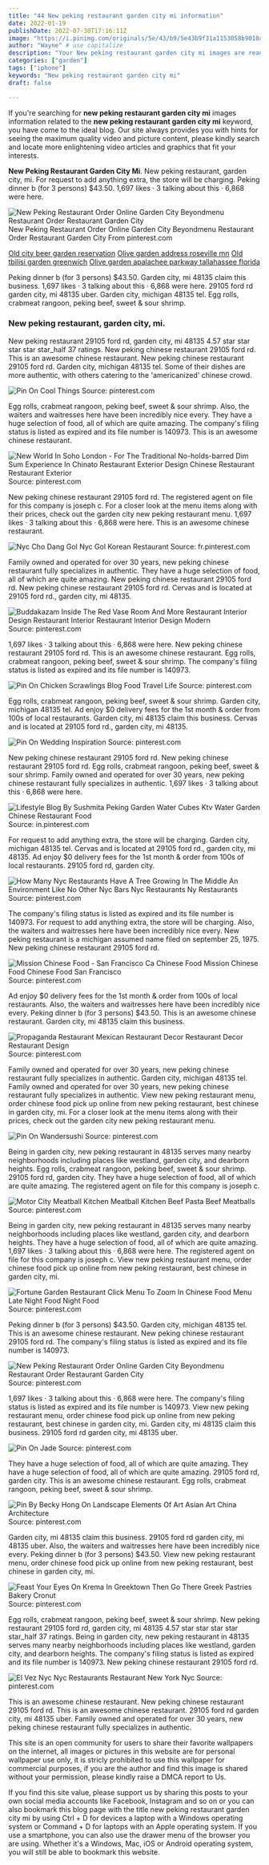 ```yaml
---
title: "44 New peking restaurant garden city mi information"
date: 2022-01-19
publishDate: 2022-07-30T17:16:11Z
image: "https://i.pinimg.com/originals/5e/43/b9/5e43b9f31a1153058b9010aaf3cdeaec.jpg"
author: "Wayne" # use capitalize
description: "Your New peking restaurant garden city mi images are ready. New peking restaurant garden city mi are a topic that is being searched for and liked by netizens now. You can Get the New peking restaurant garden city mi files here. Get all free photos and vectors."
categories: ["garden"]
tags: ["iphone"]
keywords: "New peking restaurant garden city mi"
draft: false

---
```


If you're searching for **new peking restaurant garden city mi** images information related to the **new peking restaurant garden city mi** keyword, you have come to the ideal  blog.  Our site always  provides you with  hints  for seeing  the maximum  quality video and picture  content, please kindly search and locate more enlightening video articles and graphics  that fit your interests.

**New Peking Restaurant Garden City Mi**. New peking restaurant, garden city, mi. For request to add anything extra, the store will be charging. Peking dinner b (for 3 persons) $43.50. 1,697 likes · 3 talking about this · 6,868 were here.

![New Peking Restaurant Order Online Garden City Beyondmenu Restaurant Order Restaurant Garden City](https://i.pinimg.com/736x/57/c1/20/57c12064f54ccd3343fdcc77e8595851.jpg "New Peking Restaurant Order Online Garden City Beyondmenu Restaurant Order Restaurant Garden City")
New Peking Restaurant Order Online Garden City Beyondmenu Restaurant Order Restaurant Garden City From pinterest.com

[Old city beer garden reservation](/old-city-beer-garden-reservation/)
[Olive garden address roseville mn](/olive-garden-address-roseville-mn/)
[Old tbilisi garden greenwich](/old-tbilisi-garden-greenwich/)
[Olive garden apalachee parkway tallahassee florida](/olive-garden-apalachee-parkway-tallahassee-florida/)

Peking dinner b (for 3 persons) $43.50. Garden city, mi 48135 claim this business. 1,697 likes · 3 talking about this · 6,868 were here. 29105 ford rd garden city, mi 48135 uber. Garden city, michigan 48135 tel. Egg rolls, crabmeat rangoon, peking beef, sweet &amp; sour shrimp.

### New peking restaurant, garden city, mi.

New peking restaurant 29105 ford rd, garden city, mi 48135 4.57 star star star star star_half 37 ratings. New peking chinese restaurant 29105 ford rd. This is an awesome chinese restaurant. New peking chinese restaurant 29105 ford rd. Garden city, michigan 48135 tel. Some of their dishes are more authentic, with others catering to the &#039;americanized&#039; chinese crowd.


![Pin On Cool Things](https://i.pinimg.com/736x/bf/54/81/bf54819d4aa6ed6ec27ff80cf7b08197--blown-glass-chandelier-bar-design.jpg "Pin On Cool Things")
Source: pinterest.com

Egg rolls, crabmeat rangoon, peking beef, sweet &amp; sour shrimp. Also, the waiters and waitresses here have been incredibly nice every. They have a huge selection of food, all of which are quite amazing. The company&#039;s filing status is listed as expired and its file number is 140973. This is an awesome chinese restaurant.

![New World In Soho London - For The Traditional No-holds-barred Dim Sum Experience In Chinato Restaurant Exterior Design Chinese Restaurant Restaurant Exterior](https://i.pinimg.com/564x/48/51/eb/4851ebaea9ee5e8817f1c82ae0c94ae0--restaurant-exterior-chinese-restaurant.jpg "New World In Soho London - For The Traditional No-holds-barred Dim Sum Experience In Chinato Restaurant Exterior Design Chinese Restaurant Restaurant Exterior")
Source: pinterest.com

New peking chinese restaurant 29105 ford rd. The registered agent on file for this company is joseph c. For a closer look at the menu items along with their prices, check out the garden city new peking restaurant menu. 1,697 likes · 3 talking about this · 6,868 were here. This is an awesome chinese restaurant.

![Nyc Cho Dang Gol Nyc Gol Korean Restaurant](https://i.pinimg.com/originals/ad/96/e7/ad96e78deed62a584ad309effa002efa.jpg "Nyc Cho Dang Gol Nyc Gol Korean Restaurant")
Source: fr.pinterest.com

Family owned and operated for over 30 years, new peking chinese restaurant fully specializes in authentic. They have a huge selection of food, all of which are quite amazing. New peking chinese restaurant 29105 ford rd. New peking chinese restaurant 29105 ford rd. Cervas and is located at 29105 ford rd., garden city, mi 48135.

![Buddakazam Inside The Red Vase Room And More Restaurant Interior Design Restaurant Interior Restaurant Interior Design Modern](https://i.pinimg.com/originals/37/2c/98/372c9819cc26b8fc113c1bd88956f7d1.jpg "Buddakazam Inside The Red Vase Room And More Restaurant Interior Design Restaurant Interior Restaurant Interior Design Modern")
Source: pinterest.com

1,697 likes · 3 talking about this · 6,868 were here. New peking chinese restaurant 29105 ford rd. This is an awesome chinese restaurant. Egg rolls, crabmeat rangoon, peking beef, sweet &amp; sour shrimp. The company&#039;s filing status is listed as expired and its file number is 140973.

![Pin On Chicken Scrawlings Blog Food Travel Life](https://i.pinimg.com/originals/ab/d0/1c/abd01cf630954cffb4f0e2bb325c1f8f.jpg "Pin On Chicken Scrawlings Blog Food Travel Life")
Source: pinterest.com

Egg rolls, crabmeat rangoon, peking beef, sweet &amp; sour shrimp. Garden city, michigan 48135 tel. Ad enjoy $0 delivery fees for the 1st month &amp; order from 100s of local restaurants. Garden city, mi 48135 claim this business. Cervas and is located at 29105 ford rd., garden city, mi 48135.

![Pin On Wedding Inspiration](https://i.pinimg.com/originals/fe/45/60/fe4560c5538520e2f4d9cb222978e5cd.jpg "Pin On Wedding Inspiration")
Source: pinterest.com

New peking chinese restaurant 29105 ford rd. New peking chinese restaurant 29105 ford rd. Egg rolls, crabmeat rangoon, peking beef, sweet &amp; sour shrimp. Family owned and operated for over 30 years, new peking chinese restaurant fully specializes in authentic. 1,697 likes · 3 talking about this · 6,868 were here.

![Lifestyle Blog By Sushmita Peking Garden Water Cubes Ktv Water Garden Chinese Restaurant Food](https://i.pinimg.com/736x/db/5d/86/db5d8662b66598857c8eb202781b3af4.jpg "Lifestyle Blog By Sushmita Peking Garden Water Cubes Ktv Water Garden Chinese Restaurant Food")
Source: in.pinterest.com

For request to add anything extra, the store will be charging. Garden city, michigan 48135 tel. Cervas and is located at 29105 ford rd., garden city, mi 48135. Ad enjoy $0 delivery fees for the 1st month &amp; order from 100s of local restaurants. 29105 ford rd, garden city.

![How Many Nyc Restaurants Have A Tree Growing In The Middle An Environment Like No Other Nyc Bars Nyc Restaurants Ny Restaurants](https://i.pinimg.com/originals/9c/a1/21/9ca121afa08be5fcbd7605aeeeaa041a.jpg "How Many Nyc Restaurants Have A Tree Growing In The Middle An Environment Like No Other Nyc Bars Nyc Restaurants Ny Restaurants")
Source: pinterest.com

The company&#039;s filing status is listed as expired and its file number is 140973. For request to add anything extra, the store will be charging. Also, the waiters and waitresses here have been incredibly nice every. New peking restaurant is a michigan assumed name filed on september 25, 1975. New peking chinese restaurant 29105 ford rd.

![Mission Chinese Food - San Francisco Ca Chinese Food Mission Chinese Food Chinese Food San Francisco](https://i.pinimg.com/originals/ea/ff/3e/eaff3e1c68c6ef037b16e21e35c0ad4a.jpg "Mission Chinese Food - San Francisco Ca Chinese Food Mission Chinese Food Chinese Food San Francisco")
Source: pinterest.com

Ad enjoy $0 delivery fees for the 1st month &amp; order from 100s of local restaurants. Also, the waiters and waitresses here have been incredibly nice every. Peking dinner b (for 3 persons) $43.50. This is an awesome chinese restaurant. Garden city, mi 48135 claim this business.

![Propaganda Restaurant Mexican Restaurant Decor Restaurant Decor Restaurant Design](https://i.pinimg.com/originals/0b/27/72/0b2772a13a84be8ab15f1674b62d0a4c.jpg "Propaganda Restaurant Mexican Restaurant Decor Restaurant Decor Restaurant Design")
Source: pinterest.com

Family owned and operated for over 30 years, new peking chinese restaurant fully specializes in authentic. Garden city, michigan 48135 tel. Family owned and operated for over 30 years, new peking chinese restaurant fully specializes in authentic. View new peking restaurant menu, order chinese food pick up online from new peking restaurant, best chinese in garden city, mi. For a closer look at the menu items along with their prices, check out the garden city new peking restaurant menu.

![Pin On Wandersushi](https://i.pinimg.com/736x/43/e3/a2/43e3a219f4ba081e3f54d7a2493cf77e.jpg "Pin On Wandersushi")
Source: pinterest.com

Being in garden city, new peking restaurant in 48135 serves many nearby neighborhoods including places like westland, garden city, and dearborn heights. Egg rolls, crabmeat rangoon, peking beef, sweet &amp; sour shrimp. 29105 ford rd, garden city. They have a huge selection of food, all of which are quite amazing. The registered agent on file for this company is joseph c.

![Motor City Meatball Kitchen Meatball Kitchen Beef Pasta Beef Meatballs](https://i.pinimg.com/474x/80/64/af/8064aff659aac30402b5267a2fdbd78d--meatball-kitchen-beef.jpg "Motor City Meatball Kitchen Meatball Kitchen Beef Pasta Beef Meatballs")
Source: pinterest.com

Being in garden city, new peking restaurant in 48135 serves many nearby neighborhoods including places like westland, garden city, and dearborn heights. They have a huge selection of food, all of which are quite amazing. 1,697 likes · 3 talking about this · 6,868 were here. The registered agent on file for this company is joseph c. View new peking restaurant menu, order chinese food pick up online from new peking restaurant, best chinese in garden city, mi.

![Fortune Garden Restaurant Click Menu To Zoom In Chinese Food Menu Late Night Food Night Food](https://i.pinimg.com/originals/17/cc/87/17cc871743f9a9b4dc9d20b190fe9c42.jpg "Fortune Garden Restaurant Click Menu To Zoom In Chinese Food Menu Late Night Food Night Food")
Source: pinterest.com

Peking dinner b (for 3 persons) $43.50. Garden city, michigan 48135 tel. This is an awesome chinese restaurant. New peking chinese restaurant 29105 ford rd. The company&#039;s filing status is listed as expired and its file number is 140973.

![New Peking Restaurant Order Online Garden City Beyondmenu Restaurant Order Restaurant Garden City](https://i.pinimg.com/736x/57/c1/20/57c12064f54ccd3343fdcc77e8595851.jpg "New Peking Restaurant Order Online Garden City Beyondmenu Restaurant Order Restaurant Garden City")
Source: pinterest.com

1,697 likes · 3 talking about this · 6,868 were here. The company&#039;s filing status is listed as expired and its file number is 140973. View new peking restaurant menu, order chinese food pick up online from new peking restaurant, best chinese in garden city, mi. Garden city, mi 48135 claim this business. 29105 ford rd garden city, mi 48135 uber.

![Pin On Jade](https://i.pinimg.com/736x/79/8d/a2/798da2569f2229f42ba57837fe32c400--japanese-restaurant-interior-restaurant-interiors.jpg "Pin On Jade")
Source: pinterest.com

They have a huge selection of food, all of which are quite amazing. They have a huge selection of food, all of which are quite amazing. 29105 ford rd, garden city. This is an awesome chinese restaurant. Egg rolls, crabmeat rangoon, peking beef, sweet &amp; sour shrimp.

![Pin By Becky Hong On Landscape Elements Of Art Asian Art China Architecture](https://i.pinimg.com/originals/6d/7c/55/6d7c55a987a3ad2e979f2c8c11a51ec6.jpg "Pin By Becky Hong On Landscape Elements Of Art Asian Art China Architecture")
Source: pinterest.com

Garden city, mi 48135 claim this business. 29105 ford rd garden city, mi 48135 uber. Also, the waiters and waitresses here have been incredibly nice every. Peking dinner b (for 3 persons) $43.50. View new peking restaurant menu, order chinese food pick up online from new peking restaurant, best chinese in garden city, mi.

![Feast Your Eyes On Krema In Greektown Then Go There Greek Pastries Bakery Cronut](https://i.pinimg.com/originals/5c/65/e8/5c65e89c525df8d157d006b82db9689b.jpg "Feast Your Eyes On Krema In Greektown Then Go There Greek Pastries Bakery Cronut")
Source: pinterest.com

Egg rolls, crabmeat rangoon, peking beef, sweet &amp; sour shrimp. New peking restaurant 29105 ford rd, garden city, mi 48135 4.57 star star star star star_half 37 ratings. Being in garden city, new peking restaurant in 48135 serves many nearby neighborhoods including places like westland, garden city, and dearborn heights. The company&#039;s filing status is listed as expired and its file number is 140973. New peking chinese restaurant 29105 ford rd.

![El Vez Nyc Nyc Restaurants Restaurant New York Nyc](https://i.pinimg.com/originals/5e/43/b9/5e43b9f31a1153058b9010aaf3cdeaec.jpg "El Vez Nyc Nyc Restaurants Restaurant New York Nyc")
Source: pinterest.com

This is an awesome chinese restaurant. New peking chinese restaurant 29105 ford rd. This is an awesome chinese restaurant. 29105 ford rd garden city, mi 48135 uber. Family owned and operated for over 30 years, new peking chinese restaurant fully specializes in authentic.

This site is an open community for users to share their favorite wallpapers on the internet, all images or pictures in this website are for personal wallpaper use only, it is stricly prohibited to use this wallpaper for commercial purposes, if you are the author and find this image is shared without your permission, please kindly raise a DMCA report to Us.

If you find this site value, please support us by sharing this posts to your own social media accounts like Facebook, Instagram and so on or you can also bookmark this blog page with the title new peking restaurant garden city mi by using Ctrl + D for devices a laptop with a Windows operating system or Command + D for laptops with an Apple operating system. If you use a smartphone, you can also use the drawer menu of the browser you are using. Whether it's a Windows, Mac, iOS or Android operating system, you will still be able to bookmark this website.
